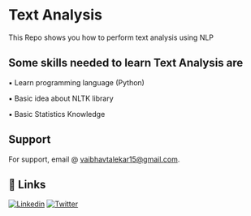 
# Text Analysis

This Repo shows you how to perform text analysis using NLP

## Some skills needed to learn Text Analysis are
▪ Learn programming language (Python)

▪ Basic idea about NLTK library

▪ Basic Statistics Knowledge


## Support

For support, email @ vaibhavtalekar15@gmail.com.


## 🔗 Links
[![Linkedin](https://img.shields.io/badge/linkedin-0A66C2?style=for-the-badge&logo=linkedin&logoColor=white)](https://www.linkedin.com/in/vaibhav-talekar/)
[![Twitter](https://img.shields.io/badge/twitter-1DA1F2?style=for-the-badge&logo=twitter&logoColor=white)](https://twitter.com/vaibh_15)


